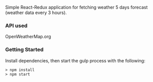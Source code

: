 Simple React-Redux application for fetching weather 5 days forecast (weather data every 3 hours).

### API used

OpenWeatherMap.org


### Getting Started

Install dependencies, then start the gulp process with the following:

```
> npm install
> npm start
```
